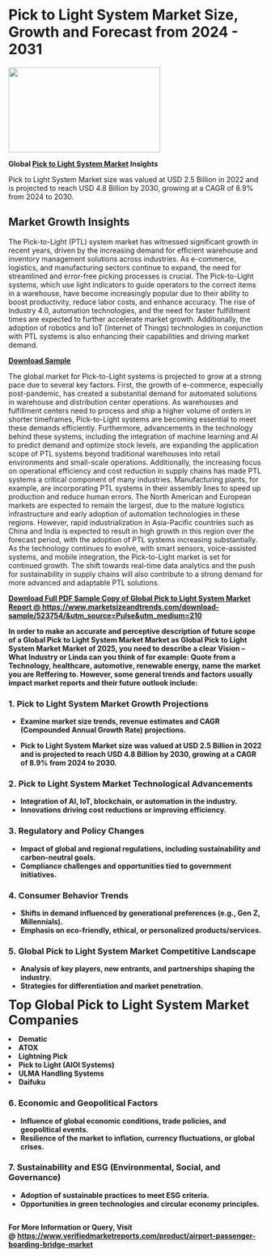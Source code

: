 <H1>Pick to Light System Market Size, Growth and Forecast from 2024 - 2031</H1><img class="aligncenter size-medium wp-image-584254" src="https://thirdeyenews.in/wp-content/uploads/2024/09/Global-Market-Research-300x168.jpeg" alt="" width="300" height="168" /><p><strong>Global&nbsp;<a href="https://www.marketsizeandtrends.com/download-sample/523754/&amp;utm_source=Pulse&amp;utm_medium=210">Pick to Light System Market</a> Insights</strong></p><p>Pick to Light System Market size was valued at USD 2.5 Billion in 2022 and is projected to reach USD 4.8 Billion by 2030, growing at a CAGR of 8.9% from 2024 to 2030.</p><p><h2>Market Growth Insights</h2> <p>The Pick-to-Light (PTL) system market has witnessed significant growth in recent years, driven by the increasing demand for efficient warehouse and inventory management solutions across industries. As e-commerce, logistics, and manufacturing sectors continue to expand, the need for streamlined and error-free picking processes is crucial. The Pick-to-Light systems, which use light indicators to guide operators to the correct items in a warehouse, have become increasingly popular due to their ability to boost productivity, reduce labor costs, and enhance accuracy. The rise of Industry 4.0, automation technologies, and the need for faster fulfillment times are expected to further accelerate market growth. Additionally, the adoption of robotics and IoT (Internet of Things) technologies in conjunction with PTL systems is also enhancing their capabilities and driving market demand.</p> <p><strong><a href="#">Download Sample</a></strong></p> <p>The global market for Pick-to-Light systems is projected to grow at a strong pace due to several key factors. First, the growth of e-commerce, especially post-pandemic, has created a substantial demand for automated solutions in warehouse and distribution center operations. As warehouses and fulfillment centers need to process and ship a higher volume of orders in shorter timeframes, Pick-to-Light systems are becoming essential to meet these demands efficiently. Furthermore, advancements in the technology behind these systems, including the integration of machine learning and AI to predict demand and optimize stock levels, are expanding the application scope of PTL systems beyond traditional warehouses into retail environments and small-scale operations. Additionally, the increasing focus on operational efficiency and cost reduction in supply chains has made PTL systems a critical component of many industries. Manufacturing plants, for example, are incorporating PTL systems in their assembly lines to speed up production and reduce human errors. The North American and European markets are expected to remain the largest, due to the mature logistics infrastructure and early adoption of automation technologies in these regions. However, rapid industrialization in Asia-Pacific countries such as China and India is expected to result in high growth in this region over the forecast period, with the adoption of PTL systems increasing substantially. As the technology continues to evolve, with smart sensors, voice-assisted systems, and mobile integration, the Pick-to-Light market is set for continued growth. The shift towards real-time data analytics and the push for sustainability in supply chains will also contribute to a strong demand for more advanced and adaptable PTL solutions.</p> <p><strong><a href="#"></p><p><span class=""><strong>Download Full PDF Sample Copy of Global Pick to Light System Market Report</strong> @ <a href="https://www.marketsizeandtrends.com/download-sample/523754/&amp;utm_source=Pulse&amp;utm_medium=210" target="_blank">https://www.marketsizeandtrends.com/download-sample/523754/&amp;utm_source=Pulse&amp;utm_medium=210</a></span></p><p>In order to make an accurate and perceptive description of future scope of a Global&nbsp;Pick to Light System Market Market as Global&nbsp;Pick to Light System Market Market of 2025, you need to describe a clear Vision &ndash; What Industry or Linda can you think of for example: Quote from a Technology, healthcare, automotive, renewable energy, name the market you are Reffering to. However, some general trends and factors usually impact market reports and their future outlook include:</p><h3>1.&nbsp;<strong>Pick to Light System Market Growth Projections</strong></h3><ul><li>Examine market size trends, revenue estimates and CAGR (Compounded Annual Growth Rate) projections.</li><li><p>Pick to Light System Market size was valued at USD 2.5 Billion in 2022 and is projected to reach USD 4.8 Billion by 2030, growing at a CAGR of 8.9% from 2024 to 2030.</p></li></ul><h3>2.&nbsp;<strong>Pick to Light System Market Technological Advancements</strong></h3><ul><li>Integration of AI, IoT, blockchain, or automation in the industry.</li><li>Innovations driving cost reductions or improving efficiency.</li></ul><h3>3.&nbsp;<strong>Regulatory and Policy Changes</strong></h3><ul><li>Impact of global and regional regulations, including sustainability and carbon-neutral goals.</li><li>Compliance challenges and opportunities tied to government initiatives.</li></ul><h3>4.&nbsp;<strong>Consumer Behavior Trends</strong></h3><ul><li>Shifts in demand influenced by generational preferences (e.g., Gen Z, Millennials).</li><li>Emphasis on eco-friendly, ethical, or personalized products/services.</li></ul><h3>5.&nbsp;<strong>Global Pick to Light System Market Competitive Landscape</strong></h3><ul><li>Analysis of key players, new entrants, and partnerships shaping the industry.</li><li>Strategies for differentiation and market penetration.</li></ul><p data-pm-slice="1 1 []"><span style="color: inherit; font-family: inherit; font-size: 25px;">Top Global Pick to Light System Market Companies</span></p><div class="" data-test-id=""><p><li>Dematic</li><li> ATOX</li><li> Lightning Pick</li><li> Pick to Light (AIOI Systems)</li><li> ULMA Handling Systems</li><li> Daifuku</li></p></div><h3>6.&nbsp;<strong>Economic and Geopolitical Factors</strong></h3><ul><li>Influence of global economic conditions, trade policies, and geopolitical events.</li><li>Resilience of the market to inflation, currency fluctuations, or global crises.</li></ul><h3>7.&nbsp;<strong>Sustainability and ESG (Environmental, Social, and Governance)</strong></h3><ul><li>Adoption of sustainable practices to meet ESG criteria.</li><li>Opportunities in green technologies and circular economy principles.</li></ul><h2><strong style="font-size: 14px;">For More Information or Query, Visit @&nbsp;</strong><a style="background-color: #ffffff; font-size: 14px;" href="https://www.marketsizeandtrends.com/report/pick-to-light-system-market/" target="_blank">https://www.verifiedmarketreports.com/product/airport-passenger-boarding-bridge-market</a></h2>
